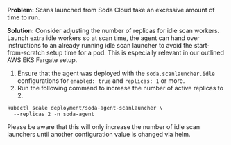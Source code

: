 **Problem:** Scans launched from Soda Cloud take an excessive amount of time to run.

**Solution:** Consider adjusting the number of replicas for idle scan workers. Launch extra idle workers so at scan time, the agent can hand over instructions to an already running idle scan launcher to avoid the start-from-scratch setup time for a pod. This is especially relevant in our outlined AWS EKS Fargate setup.
1. Ensure that the agent was deployed with the `soda.scanlauncher.idle` configurations for `enabled: true` and `replicas: 1` or more.
2. Run the following command to increase the number of active replicas to 2.
```shell
kubectl scale deployment/soda-agent-scanlauncher \
  --replicas 2 -n soda-agent
```
Please be aware that this will only increase the number of idle scan launchers until another configuration value is changed via helm.
